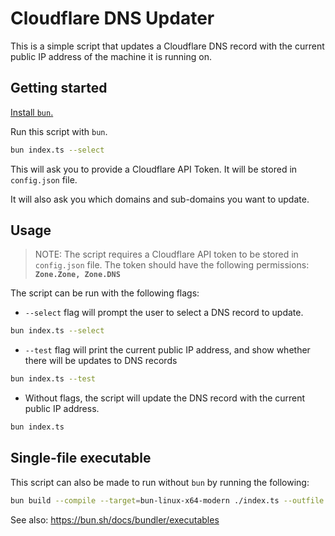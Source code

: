 # Cloudflare DNS Updater

This is a simple script that updates a Cloudflare DNS record with the current
public IP address of the machine it is running on.

## Getting started

[Install `bun`. ](https://bun.sh/docs/installation)

Run this script with `bun`.

```bash
bun index.ts --select
```

This will ask you to provide a Cloudflare API Token. It will be stored in
`config.json` file.

It will also ask you which domains and sub-domains you want to update.

## Usage

> NOTE: The script requires a Cloudflare API token to be stored in `config.json`
> file. The token should have the following permissions:
> **`Zone.Zone, Zone.DNS`**

The script can be run with the following flags:

- `--select` flag will prompt the user to select a DNS record to update.

```bash
bun index.ts --select
```

- `--test` flag will print the current public IP address, and show whether there
  will be updates to DNS records

```bash
bun index.ts --test
```

- Without flags, the script will update the DNS record with the current public
  IP address.

```bash
bun index.ts
```

## Single-file executable

This script can also be made to run without `bun` by running the following:

```bash
bun build --compile --target=bun-linux-x64-modern ./index.ts --outfile cf-dns-update
```

See also: https://bun.sh/docs/bundler/executables

